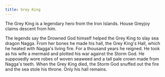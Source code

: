 ```yaml
---
title: Grey King
---
```


The Grey King is a legendary hero from the Iron Islands. House Greyjoy claims descent from him.

The legends say the Drowned God himself helped the Grey King to slay sea dragon Nagga. From her bones he made his hall, the Grey King's Hall, which he heated with Nagga's living fire. For a thousand years he reigned. He took as his wife a mermaid and plotted his war against the Storm God. He supposedly wore robes of woven seaweed and a tall pale crown made from Nagga's teeth. When the Grey King died, the Storm God snuffed out the fire and the sea stole his throne. Only his hall remains.


